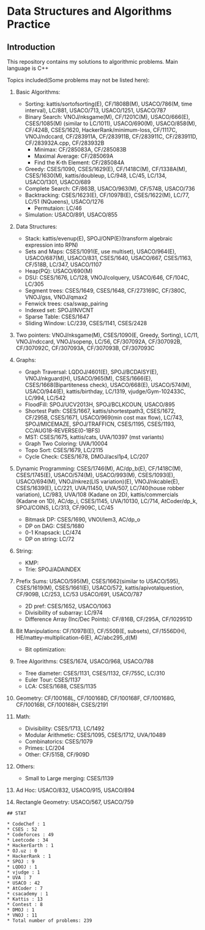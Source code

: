 # Data Structures and Algorithms Practice
## Introduction
This repository contains my solutions to algorithmic problems. Main language is C++

Topics included(Some problems may not be listed here):
1. Basic Algorithms:
    * Sorting: kattis/sortofsorting(E), CF/1808B(M), USACO/786(M, time interval), LC/881, USACO/713, USACO/1251, USACO/787
    * Binary Search: VNOJ/nksgame(M), CF/1201C(M), USACO/666(E), CSES/1085(M) (similar to LC/1011), USACO/690(M), USACO/858(M), CF/424B, CSES/1620, HackerRank/minimum-loss, CF/1117C, VNOJ/ndccard, CF/283911A, CF/283911B, CF/283911C, CF/283911D, CF/283932A.cpp, CF/283932B
        * Minimax: CF/285083A, CF/285083B
        * Maximal Average: CF/285069A
        * Find the K-th Element: CF/285084A
    * Greedy: CSES/1090, CSES/1629(E), CF/1418C(M), CF/1338A(M), CSES/1630(M), kattis/doubleup, LC/948, LC/45, LC/134, USACO/1301, USACO/689
    * Complete Search: CF/863B, USACO/963(M), CF/574B, USACO/736
    * Backtracking: CSES/1623(E), CF/1097B(E), CSES/1622(M), LC/77, LC/51 (NQueens), USACO/1276
        * Permutaion: LC/46
    * Simulation: USACO/891, USACO/855

2. Data Structures:
    * Stack: kattis/evenup(E), SPOJ/ONP(E)(transform algebraic expression into RPN)
    * Sets and Maps: CSES/1091(E, use multiset), USACO/964(E), USACO/687(M), USACO/831, CSES/1640, USACO/667, CSES/1163, CF/518B, LC/347, USACO/1107
    * Heap(PQ):  USACO/690(M)
    * DSU: CSES/1676, LC/128, VNOJ/colquery, USACO/646, CF/104C, LC/305
    * Segment trees: CSES/1649, CSES/1648, CF/273169C, CF/380C, VNOJ/gss, VNOJ/qmax2
    * Fenwick trees: csa/swap_pairing
    * Indexed set: SPOJ/INVCNT
    * Sparse Table: CSES/1647
    * Sliding Window: LC/239, CSES/1141, CSES/2428

3. Two pointers: VNOJ/nksgame(M), CSES/1090(E, Greedy, Sorting), LC/11, VNOJ/ndccard, VNOJ/sopenp, LC/56, CF/307092A, CF/307092B, CF/307092C, CF/307093A, CF/307093B, CF/307093C

4. Graphs:
    * Graph Traversal: LQDOJ/4601(E), SPOJ/BCDAISY(E), VNOJ/nkguard(H), USACO/965(M), CSES/1666(E), CSES/1668(Bipartiteness check), USACO/668(E), USACO/574(M), USACO/944(E), kattis/birthday, LC/1319, vjudge/Gym-102433C, LC/994, LC/542
    * FloodFill: SPOJ/UCV2013H, SPOJ/BCLKCOUN, USACO/895
    * Shortest Path: CSES/1667, kattis/shortestpath3, CSES/1672, CF/295B, CSES/1671, USACO/969(min cost max flow), LC/743, SPOJ/MICEMAZE, SPOJ/TRAFFICN, CSES/1195, CSES/1193, CC/AUG18-REVERSE(0-1BFS)
    * MST: CSES/1675, kattis/cats, UVA/10397 (mst variants)
    * Graph Two Coloring: UVA/10004
    * Topo Sort: CSES/1679, LC/2115
    * Cycle Check: CSES/1678, DMOJ/acsl1p4, LC/207

5. Dynamic Programming: CSES/1746(M), AC/dp_b(E), CF/1418C(M), CSES/1745(E), USACO/574(M), USACO/993(M), CSES/1093(E), USACO/694(M), VNOJ/nkrez(LIS variation)(E), VNOJ/nkcable(E), CSES/1639(E), LC/221, UVA/11450, UVA/507, LC/740(house robber variation), LC/983, UVA/108 (Kadane on 2D), kattis/commercials (Kadane on 1D), AC/dp_i, CSES/1145, UVA/10130, LC/714, AtCoder/dp_k, SPOJ/COINS, LC/313, CF/909C, LC/45
    * Bitmask DP: CSES/1690, VNOI/lem3, AC/dp_o
    * DP on DAG: CSES/1680
    * 0-1 Knapsack: LC/474
    * DP on string: LC/72

7. String:
    * KMP:
    * Trie: SPOJ/ADAINDEX

8. Prefix Sums: USACO/595(M), CSES/1662(similar to USACO/595), CSES/1619(M), CSES/1661(E), USACO/572, kattis/apivotalquestion, CF/909B, LC/253, LC/53
USACO/691, USACO/787
    * 2D pref: CSES/1652, USACO/1063
    * Divisibility of subarray: LC/974
    * Difference Array (Inc/Dec Points): CF/816B, CF/295A, CF/102951D

9. Bit Manipulations: CF/1097B(E), CF/550B(E, subsets), CF/1556D(H), HE/mattey-multiplication-6(E), AC/abc295_d(M)
    * Bit optimization:

10. Tree Algorithms: CSES/1674, USACO/968, USACO/788
    * Tree diameter: CSES/1131, CSES/1132, CF/755C, LC/310
    * Euler Tour: CSES/1137
    * LCA: CSES/1688, CSES/1135

11. Geometry: CF/100168L, CF/100168D, CF/100168F, CF/100168G, CF/100168I, CF/100168H, CSES/2191

12. Math:
    * Divisibility: CSES/1713, LC/1492
    * Modular Arithmetic: CSES/1095, CSES/1712, UVA/10489
    * Combinatorics: CSES/1079
    * Primes: LC/204
    * Other: CF/515B, CF/909D

13. Others:
    * Small to Large merging: CSES/1139

14. Ad Hoc: USACO/832, USACO/915, USACO/894

15. Rectangle Geometry: USACO/567, USACO/759
``````
## STAT

* CodeChef : 1 
* CSES : 52 
* Codeforces : 49 
* Leetcode : 34 
* HackerEarth : 1 
* OJ.uz : 0 
* HackerRank : 1 
* SPOJ : 9 
* LQDOJ : 1 
* vjudge : 1 
* UVA : 7 
* USACO : 42 
* AtCoder : 7 
* csacademy : 1 
* Kattis : 13 
* Contest : 8 
* DMOJ : 1 
* VNOJ : 11 
* Total number of problems: 239